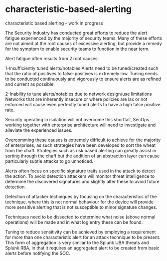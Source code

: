 # characteristic-based-alerting
characteristic based alerting - work in progress

The Security Industry has conducted great efforts to reduce the alert fatigue experienced by the majority of security teams.  Many of these efforts are not aimed at the root causes of excessive alerting, but provide a remedy for the symptom to enable security teams to function in the near term.

Alert fatigue often results from 2 root causes:

1-Insufficiently tuned alerts/notables
Alerts need to be tuned/created such that the ratio of positives to false-positives is extremely low.
Tuning needs to be conducted continuously and vigorously to ensure alerts are as refined and current as possible.

2-Inability to tune alerts/notables due to network design/use limitations
Networks that are inherently insecure or where policies are lax or not enforced will cause even perfectly tuned alerts to have a high false positive rate.

Security operating in isolation will not overcome this shortfall, SecOps working together with enterprise architecture will need to investigate and alleviate the experienced issues. 

Overcomming these causes is extremely difficult to achieve for the majority of enterprises, as such strategies have been developed to sort the wheat from the chaff.  Strategies such as risk based alerting can greatly assist in sorting through the chaff but the addition of an abstraction layer can cause particularly subtle attacks to go unnoticed.  

Alerts often focus on specific signature traits used in the attack to detect the action.  To avoid detection attackers will monitor threat intelligence to determine the discovered signatures and slightly alter these to avoid future detection.  

Detection of attacker techniques by focusing on the characteristics of the technique, where this is not normal behaviour for the device will provide more sensitive alerting that is not susceptible to minor signature changes.

Techniques need to be dissected to determine what noise (above normal operations) will be made and in what log entry these can be found.

Tuning to reduce sensitivity can be achieved by employing a requirement for more than one characteristic alert for an attack technique to be present.  This form of aggregation is very similar to the Splunk UBA threats and Splunk RBA, in that it requires an aggregated alert to be created from basic alerts before notifying the SOC.

